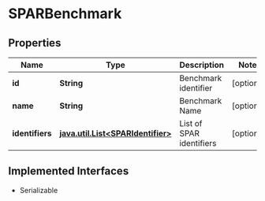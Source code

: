

# SPARBenchmark

## Properties

Name | Type | Description | Notes
------------ | ------------- | ------------- | -------------
**id** | **String** | Benchmark identifier |  [optional]
**name** | **String** | Benchmark Name |  [optional]
**identifiers** | [**java.util.List&lt;SPARIdentifier&gt;**](SPARIdentifier.md) | List of SPAR identifiers |  [optional]


## Implemented Interfaces

* Serializable


